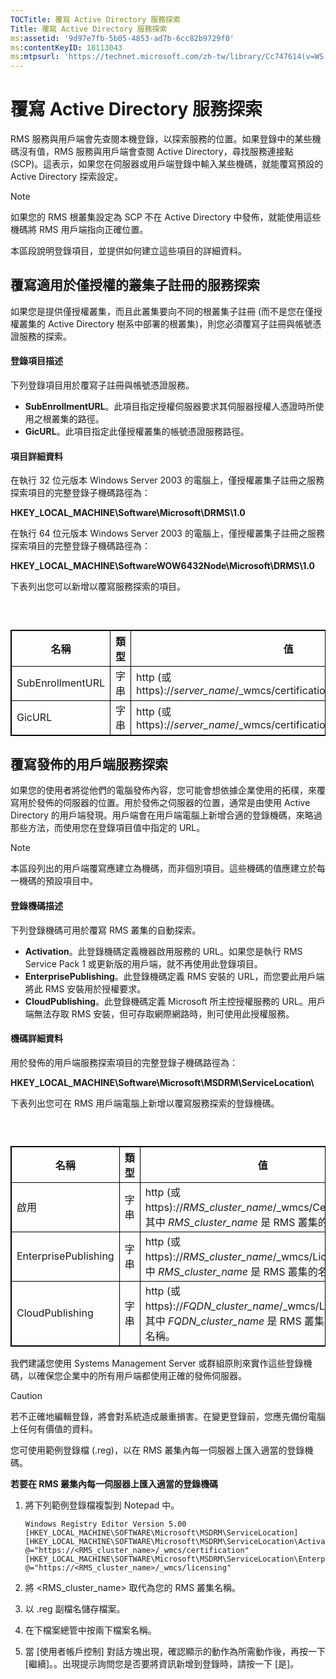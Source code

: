 ```yaml
---
TOCTitle: 覆寫 Active Directory 服務探索
Title: 覆寫 Active Directory 服務探索
ms:assetid: '9d97e7fb-5b05-4853-ad7b-6cc82b9729f0'
ms:contentKeyID: 18113043
ms:mtpsurl: 'https://technet.microsoft.com/zh-tw/library/Cc747614(v=WS.10)'
---
```


覆寫 Active Directory 服務探索
==============================

RMS 服務與用戶端會先查閱本機登錄，以探索服務的位置。如果登錄中的某些機碼沒有值，RMS 服務與用戶端會查閱 Active Directory，尋找服務連接點 (SCP)。這表示，如果您在伺服器或用戶端登錄中輸入某些機碼，就能覆寫預設的 Active Directory 探索設定。

> [!NOTE]  
> 如果您的 RMS 根叢集設定為 SCP 不在 Active Directory 中發佈，就能使用這些機碼將 RMS 用戶端指向正確位置。

本區段說明登錄項目，並提供如何建立這些項目的詳細資料。

覆寫適用於僅授權的叢集子註冊的服務探索
--------------------------------------

如果您是提供僅授權叢集，而且此叢集要向不同的根叢集子註冊 (而不是您在僅授權叢集的 Active Directory 樹系中部署的根叢集)，則您必須覆寫子註冊與帳號憑證服務的探索。

#### 登錄項目描述

下列登錄項目用於覆寫子註冊與帳號憑證服務。

-   **SubEnrollmentURL**。此項目指定授權伺服器要求其伺服器授權人憑證時所使用之根叢集的路徑。
-   **GicURL**。此項目指定此僅授權叢集的帳號憑證服務路徑。

#### 項目詳細資料

在執行 32 位元版本 Windows Server 2003 的電腦上，僅授權叢集子註冊之服務探索項目的完整登錄子機碼路徑為：

**HKEY\_LOCAL\_MACHINE\\Software\\Microsoft\\DRMS\\1.0**

在執行 64 位元版本 Windows Server 2003 的電腦上，僅授權叢集子註冊之服務探索項目的完整登錄子機碼路徑為：

**HKEY\_LOCAL\_MACHINE\\SoftwareWOW6432Node\\Microsoft\\DRMS\\1.0**

下表列出您可以新增以覆寫服務探索的項目。

###  

 
<table style="border:1px solid black;">
<colgroup>
<col width="33%" />
<col width="33%" />
<col width="33%" />
</colgroup>
<thead>
<tr class="header">
<th style="border:1px solid black;" >名稱</th>
<th style="border:1px solid black;" >類型</th>
<th style="border:1px solid black;" >值</th>
</tr>
</thead>
<tbody>
<tr class="odd">
<td style="border:1px solid black;">SubEnrollmentURL</td>
<td style="border:1px solid black;">字串</td>
<td style="border:1px solid black;">http (或 https)://<em>server_name</em>/_wmcs/certification/subenrollservice.asmx</td>
</tr>
<tr class="even">
<td style="border:1px solid black;">GicURL</td>
<td style="border:1px solid black;">字串</td>
<td style="border:1px solid black;">http (或 https)://<em>server_name</em>/_wmcs/certification/certification.asmx</td>
</tr>
</tbody>
</table>
  
覆寫發佈的用戶端服務探索  
------------------------
  
如果您的使用者將從他們的電腦發佈內容，您可能會想依據企業使用的拓樸，來覆寫用於發佈的伺服器的位置。用於發佈之伺服器的位置，通常是由使用 Active Directory 的用戶端發現。用戶端會在用戶端電腦上新增合適的登錄機碼，來略過那些方法，而使用您在登錄項目值中指定的 URL。
  
> [!NOTE]  
> 本區段列出的用戶端覆寫應建立為機碼，而非個別項目。這些機碼的值應建立於每一機碼的預設項目中。
  
#### 登錄機碼描述
  
下列登錄機碼可用於覆寫 RMS 叢集的自動探索。
  
-   **Activation**。此登錄機碼定義機器啟用服務的 URL。如果您是執行 RMS Service Pack 1 或更新版的用戶端，就不再使用此登錄項目。  
-   **EnterprisePublishing**。此登錄機碼定義 RMS 安裝的 URL，而您要此用戶端將此 RMS 安裝用於授權要求。  
-   **CloudPublishing**。此登錄機碼定義 Microsoft 所主控授權服務的 URL。用戶端無法存取 RMS 安裝，但可存取網際網路時，則可使用此授權服務。
  
#### 機碼詳細資料
  
用於發佈的用戶端服務探索項目的完整登錄子機碼路徑為：
  
**HKEY\_LOCAL\_MACHINE\\Software\\Microsoft\\MSDRM\\ServiceLocation\\**
  
下表列出您可在 RMS 用戶端電腦上新增以覆寫服務探索的登錄機碼。
  
###  

 
<table style="border:1px solid black;">
<colgroup>
<col width="33%" />
<col width="33%" />
<col width="33%" />
</colgroup>
<thead>
<tr class="header">
<th style="border:1px solid black;" >名稱</th>
<th style="border:1px solid black;" >類型</th>
<th style="border:1px solid black;" >值</th>
</tr>
</thead>
<tbody>
<tr class="odd">
<td style="border:1px solid black;">啟用</td>
<td style="border:1px solid black;">字串</td>
<td style="border:1px solid black;">http (或 https)://<em>RMS_cluster_name</em>/_wmcs/Certification，其中 <em>RMS_cluster_name</em> 是 RMS 叢集的名稱。</td>
</tr>
<tr class="even">
<td style="border:1px solid black;">EnterprisePublishing</td>
<td style="border:1px solid black;">字串</td>
<td style="border:1px solid black;">http (或 https)://<em>RMS_cluster_name</em>/_wmcs/Licensing，其中 <em>RMS_cluster_name</em> 是 RMS 叢集的名稱。</td>
</tr>
<tr class="odd">
<td style="border:1px solid black;">CloudPublishing</td>
<td style="border:1px solid black;">字串</td>
<td style="border:1px solid black;">http (或 https)://<em>FQDN_cluster_name</em>/_wmcs/Licensing，其中 <em>FQDN_cluster_name</em> 是 RMS 叢集的完整網域名稱。</td>
</tr>
</tbody>
</table>
  
我們建議您使用 Systems Management Server 或群組原則來實作這些登錄機碼，以確保您企業中的所有用戶端都使用正確的發佈伺服器。
  
> [!CAUTION]  
> 若不正確地編輯登錄，將會對系統造成嚴重損害。在變更登錄前，您應先備份電腦上任何有價值的資料。
  
您可使用範例登錄檔 (.reg)，以在 RMS 叢集內每一伺服器上匯入適當的登錄機碼。
  
**若要在 RMS 叢集內每一伺服器上匯入適當的登錄機碼**  
1.  將下列範例登錄檔複製到 Notepad 中。
  
    ```
    Windows Registry Editor Version 5.00 
    [HKEY_LOCAL_MACHINE\SOFTWARE\Microsoft\MSDRM\ServiceLocation] 
    [HKEY_LOCAL_MACHINE\SOFTWARE\Microsoft\MSDRM\ServiceLocation\Activation] 
    @="https://<RMS_cluster_name>/_wmcs/certification" 
    [HKEY_LOCAL_MACHINE\SOFTWARE\Microsoft\MSDRM\ServiceLocation\EnterprisePublishing] 
    @="https://<RMS_cluster_name>/_wmcs/licensing" 
    ```

2.  將 &lt;RMS\_cluster\_name&gt; 取代為您的 RMS 叢集名稱。
  
3.  以 .reg 副檔名儲存檔案。
  
4.  在下檔案總管中按兩下檔案名稱。
  
5.  當 \[使用者帳戶控制\] 對話方塊出現，確認顯示的動作為所需動作後，再按一下 \[繼續\]。。出現提示詢問您是否要將資訊新增到登錄時，請按一下 \[是\]。
